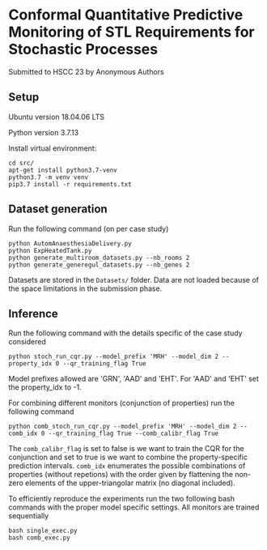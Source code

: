 # Conformal Quantitative Predictive Monitoring of STL Requirements for Stochastic Processes

Submitted to HSCC 23 by Anonymous Authors

## Setup

Ubuntu version 18.04.06 LTS

Python version 3.7.13

Install virtual environment:
```
cd src/
apt-get install python3.7-venv
python3.7 -m venv venv
pip3.7 install -r requirements.txt
```

## Dataset generation

Run the following command (on per case study)
```
python AutomAnaesthesiaDelivery.py 
python ExpHeatedTank.py
python generate_multiroom_datasets.py --nb_rooms 2
python generate_generegul_datasets.py --nb_genes 2
```

Datasets are stored in the `Datasets/` folder. Data are not loaded because of the space limitations in the submission phase.

## Inference


Run the following command with the details specific of the case study considered
```
python stoch_run_cqr.py --model_prefix 'MRH' --model_dim 2 --property_idx 0 --qr_training_flag True
```
Model prefixes allowed are 'GRN', 'AAD' and 'EHT'. For 'AAD' and 'EHT' set the property_idx to -1.

For combining different monitors (conjunction of properties) run the following command
```
python comb_stoch_run_cqr.py --model_prefix 'MRH' --model_dim 2 --comb_idx 0 --qr_training_flag True --comb_calibr_flag True
```

The `comb_calibr_flag` is set to false is we want to train the CQR for the conjunction and set to true is we want to combine the property-specific prediction intervals.  `comb_idx` enumerates the possible combinations of properties (without repetions) with the order given by flattening the non-zero elements of the upper-triangolar matrix (no diagonal included).

To efficiently reproduce the experiments run the two following bash commands with the proper model specific settings. All monitors are trained sequentially

```
bash single_exec.py
bash comb_exec.py
```
